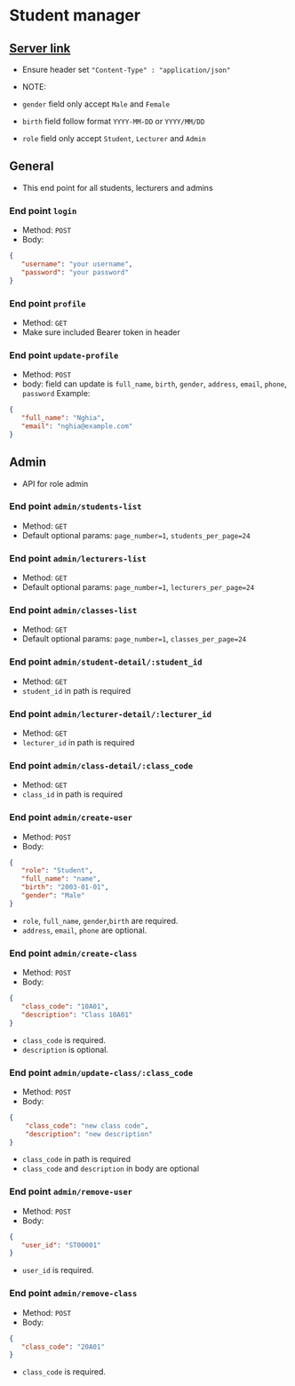 # Student manager

## [Server link](https://education-manager.fly.dev/fer201m/api)
 - Ensure header set `"Content-Type" : "application/json"`

 - NOTE:
 - `gender` field only accept `Male` and `Female`
 - `birth` field follow format `YYYY-MM-DD` or `YYYY/MM/DD`
 - `role` field only accept `Student`, `Lecturer` and `Admin`

## General
 - This end point for all students, lecturers and admins
### End point `login`
 - Method: `POST`
 - Body:
 ```json
 {
    "username": "your username",
    "password": "your password"
 }
```

### End point `profile`
 - Method: `GET`
 - Make sure included Bearer token in header

### End point `update-profile`
 - Method: `POST`
 - body: field can update is `full_name`, `birth`, `gender`, `address`, `email`, `phone`, `password`
 Example: 
 ```json
 {
    "full_name": "Nghia",
    "email": "nghia@example.com"
 }
 ```

## Admin
 - API for role admin

### End point `admin/students-list`
 - Method: `GET`
 - Default optional params: `page_number=1`, `students_per_page=24`

### End point `admin/lecturers-list`
 - Method: `GET`
 - Default optional params: `page_number=1`, `lecturers_per_page=24`

### End point `admin/classes-list`
 - Method: `GET`
 - Default optional params: `page_number=1`, `classes_per_page=24`


### End point `admin/student-detail/:student_id`
 - Method: `GET`
 - `student_id` in path is required

### End point `admin/lecturer-detail/:lecturer_id`
 - Method: `GET`
 - `lecturer_id` in path is required

### End point `admin/class-detail/:class_code`
 - Method: `GET`
 - `class_id` in path is required

### End point `admin/create-user`
 - Method: `POST`
 - Body:  
 ```json
{
    "role": "Student",
    "full_name": "name",
    "birth": "2003-01-01",
    "gender": "Male"
}
 ```
- `role`, `full_name`, `gender`,`birth` are required.
- `address`, `email`, `phone` are optional.

### End point `admin/create-class`
 - Method: `POST`
 - Body:  
 ```json
{
    "class_code": "10A01",
    "description": "Class 10A01"
}
 ```
- `class_code` is required.
- `description` is optional.

### End point `admin/update-class/:class_code`
- Method: `POST`
- Body:
```json
{
    "class_code": "new class code",
    "description": "new description"
}
```
- `class_code` in path is required
- `class_code` and `description` in body are optional

### End point `admin/remove-user`
 - Method: `POST`
 - Body:  
 ```json
{
    "user_id": "ST00001"
}
 ```
- `user_id` is required.

### End point `admin/remove-class`
 - Method: `POST`
 - Body:  
 ```json
{
    "class_code": "20A01"
}
 ```
- `class_code` is required.
